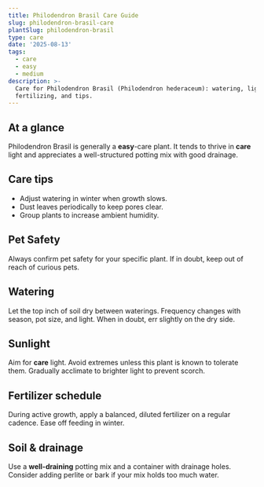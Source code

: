 ```yaml
---
title: Philodendron Brasil Care Guide
slug: philodendron-brasil-care
plantSlug: philodendron-brasil
type: care
date: '2025-08-13'
tags:
  - care
  - easy
  - medium
description: >-
  Care for Philodendron Brasil (Philodendron hederaceum): watering, light, soil,
  fertilizing, and tips.
---
```

## At a glance
Philodendron Brasil is generally a **easy**-care plant. It tends to thrive in **care** light and appreciates a well-structured potting mix with good drainage.

## Care tips
- Adjust watering in winter when growth slows.
- Dust leaves periodically to keep pores clear.
- Group plants to increase ambient humidity.

## Pet Safety
Always confirm pet safety for your specific plant. If in doubt, keep out of reach of curious pets.

## Watering
Let the top inch of soil dry between waterings. Frequency changes with season, pot size, and light. When in doubt, err slightly on the dry side.

## Sunlight
Aim for **care** light. Avoid extremes unless this plant is known to tolerate them. Gradually acclimate to brighter light to prevent scorch.

## Fertilizer schedule
During active growth, apply a balanced, diluted fertilizer on a regular cadence. Ease off feeding in winter.

## Soil & drainage
Use a **well-draining** potting mix and a container with drainage holes. Consider adding perlite or bark if your mix holds too much water.
